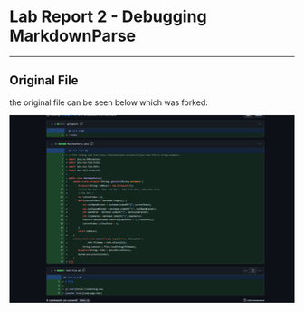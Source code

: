 # Lab Report 2 - Debugging MarkdownParse
---
## Original File

the original file can be seen below which was forked:

![git1](../images/lab_report_2/git_1.png)
